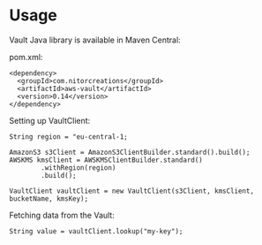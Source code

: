 # Usage

Vault Java library is available in Maven Central:

pom.xml:
```
<dependency>
  <groupId>com.nitorcreations</groupId>
  <artifactId>aws-vault</artifactId>
  <version>0.14</version>
</dependency>
```

Setting up VaultClient:
```
String region = "eu-central-1;

AmazonS3 s3Client = AmazonS3ClientBuilder.standard().build();
AWSKMS kmsClient = AWSKMSClientBuilder.standard()
        .withRegion(region)
        .build();

VaultClient vaultClient = new VaultClient(s3Client, kmsClient, bucketName, kmsKey);
```

Fetching data from the Vault:
```
String value = vaultClient.lookup("my-key");
```